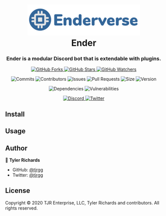 <h1 align="center">
	<img src="logo.png" />
	<br />
	Ender
</h1>

<h3 align="center">
	Ender is a modular Discord bot that is extendable with plugins.
</h3>

<p align="center">
	<a href="https://github.com/Enderverse/Ender/fork">
		<img alt="GitHub Forks" src="https://img.shields.io/github/forks/Enderverse/Ender?label=Fork&style=social" />
	</a>
	<a href="https://github.com/Enderverse/Ender">
		<img alt="GitHub Stars" src="https://img.shields.io/github/stars/Enderverse/Ender?label=Star&style=social" />
	</a>
	<a href="https://github.com/Enderverse/Ender/subscription">
		<img alt="GitHub Watchers" src="https://img.shields.io/github/watchers/Enderverse/Ender?label=Watch&style=social" />
	</a>
</p>

<p align="center">
	<img alt="Commits" src="https://img.shields.io/github/commit-activity/w/Enderverse/Ender?cacheSeconds=86400&label=commits" />
	<img alt="Contributors" src="https://img.shields.io/github/contributors-anon/Enderverse/Ender?cacheSeconds=86400" />
	<img alt="Issues" src="https://img.shields.io/github/issues/Enderverse/Ender?cacheSeconds=86400" />
	<img alt="Pull Requests" src="https://img.shields.io/github/issues-pr/Enderverse/Ender?cacheSeconds=86400" />
	<!-- <img alt="Release" src="https://img.shields.io/github/v/release/Enderverse/Ender?cacheSeconds=86400" /> -->
	<img alt="Size" src="https://img.shields.io/github/repo-size/Enderverse/Ender?cacheSeconds=86400&label=size" />
	<img alt="Version" src="https://img.shields.io/github/package-json/version/Enderverse/Ender?cacheSeconds=86400&label=version" />

</p>

<p align="center">
	<img alt="Dependencies" src="https://img.shields.io/david/Enderverse/Ender?cacheSeconds=86400" />
	<img alt="Vulnerabilities" src="https://img.shields.io/snyk/vulnerabilities/github/Enderverse/Ender?cacheSeconds=86400" />
</p>

<p align="center">
	<a href="https://discordapp.com/invite/2JY79nd">
		<img alt="Discord" src="https://img.shields.io/discord/110118478119174144?style=social" />
	</a>
	<a href="https://twitter.com/tjrgg">
		<img alt="Twitter" src="https://img.shields.io/twitter/follow/tjrgg?style=social" />
	</a>
</p>


## Install

<!-- TO-DO -->


## Usage

<!-- TO-DO -->


## Author

👤 **Tyler Richards**

* GitHub: [@tjrgg](https://github.com/tjrgg)
* Twitter: [@tjrgg](https://twitter.com/tjrgg)


## License

Copyright © 2020 TJR Enterprise, LLC, Tyler Richards and contributors. All rights reserved.
